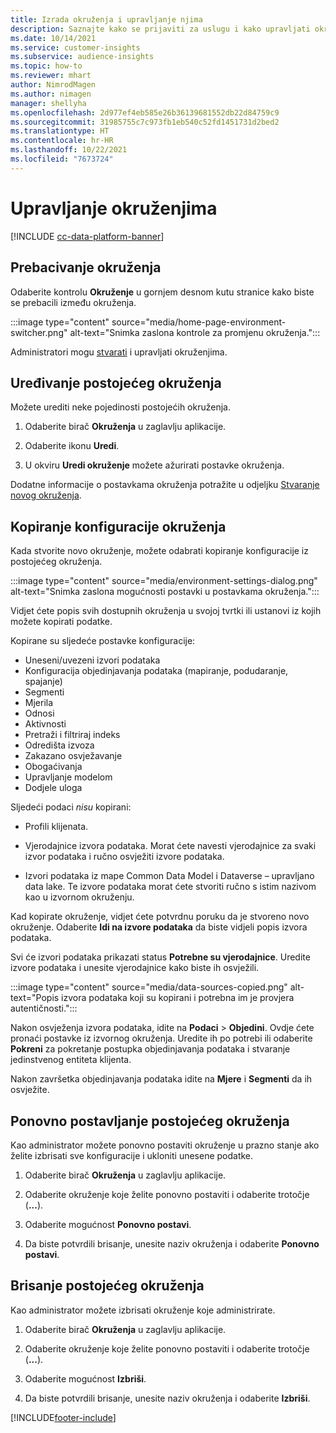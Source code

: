 ```yaml
---
title: Izrada okruženja i upravljanje njima
description: Saznajte kako se prijaviti za uslugu i kako upravljati okruženjima.
ms.date: 10/14/2021
ms.service: customer-insights
ms.subservice: audience-insights
ms.topic: how-to
ms.reviewer: mhart
author: NimrodMagen
ms.author: nimagen
manager: shellyha
ms.openlocfilehash: 2d977ef4eb585e26b36139681552db22d84759c9
ms.sourcegitcommit: 31985755c7c973fb1eb540c52fd1451731d2bed2
ms.translationtype: HT
ms.contentlocale: hr-HR
ms.lasthandoff: 10/22/2021
ms.locfileid: "7673724"
---
```

# <a name="manage-environments"></a>Upravljanje okruženjima

[!INCLUDE [cc-data-platform-banner](../includes/cc-data-platform-banner.md)]

## <a name="switch-environments"></a>Prebacivanje okruženja

Odaberite kontrolu **Okruženje** u gornjem desnom kutu stranice kako biste se prebacili između okruženja.

:::image type="content" source="media/home-page-environment-switcher.png" alt-text="Snimka zaslona kontrole za promjenu okruženja.":::

Administratori mogu [stvarati](create-environment.md) i upravljati okruženjima.

## <a name="edit-an-existing-environment"></a>Uređivanje postojećeg okruženja

Možete urediti neke pojedinosti postojećih okruženja.

1.  Odaberite birač **Okruženja** u zaglavlju aplikacije.

2.  Odaberite ikonu **Uredi**.

3. U okviru **Uredi okruženje** možete ažurirati postavke okruženja.

Dodatne informacije o postavkama okruženja potražite u odjeljku [Stvaranje novog okruženja](create-environment.md).

## <a name="copy-the-environment-configuration"></a>Kopiranje konfiguracije okruženja

Kada stvorite novo okruženje, možete odabrati kopiranje konfiguracije iz postojećeg okruženja. 

:::image type="content" source="media/environment-settings-dialog.png" alt-text="Snimka zaslona mogućnosti postavki u postavkama okruženja.":::

Vidjet ćete popis svih dostupnih okruženja u svojoj tvrtki ili ustanovi iz kojih možete kopirati podatke.

Kopirane su sljedeće postavke konfiguracije:

- Uneseni/uvezeni izvori podataka
- Konfiguracija objedinjavanja podataka (mapiranje, podudaranje, spajanje)
- Segmenti
- Mjerila
- Odnosi
- Aktivnosti
- Pretraži i filtriraj indeks
- Odredišta izvoza
- Zakazano osvježavanje
- Obogaćivanja
- Upravljanje modelom
- Dodjele uloga

Sljedeći podaci *nisu* kopirani:

- Profili klijenata.
- Vjerodajnice izvora podataka. Morat ćete navesti vjerodajnice za svaki izvor podataka i ručno osvježiti izvore podataka.

- Izvori podataka iz mape Common Data Model i Dataverse – upravljano data lake. Te izvore podataka morat ćete stvoriti ručno s istim nazivom kao u izvornom okruženju.

Kad kopirate okruženje, vidjet ćete potvrdnu poruku da je stvoreno novo okruženje. Odaberite **Idi na izvore podataka** da biste vidjeli popis izvora podataka.

Svi će izvori podataka prikazati status **Potrebne su vjerodajnice**. Uredite izvore podataka i unesite vjerodajnice kako biste ih osvježili.

:::image type="content" source="media/data-sources-copied.png" alt-text="Popis izvora podataka koji su kopirani i potrebna im je provjera autentičnosti.":::

Nakon osvježenja izvora podataka, idite na **Podaci** > **Objedini**. Ovdje ćete pronaći postavke iz izvornog okruženja. Uredite ih po potrebi ili odaberite **Pokreni** za pokretanje postupka objedinjavanja podataka i stvaranje jedinstvenog entiteta klijenta.

Nakon završetka objedinjavanja podataka idite na **Mjere** i **Segmenti** da ih osvježite.

## <a name="reset-an-existing-environment"></a>Ponovno postavljanje postojećeg okruženja

Kao administrator možete ponovno postaviti okruženje u prazno stanje ako želite izbrisati sve konfiguracije i ukloniti unesene podatke.

1.  Odaberite birač **Okruženja** u zaglavlju aplikacije. 

2.  Odaberite okruženje koje želite ponovno postaviti i odaberite trotočje (**...**). 

3. Odaberite mogućnost **Ponovno postavi**. 

4.  Da biste potvrdili brisanje, unesite naziv okruženja i odaberite **Ponovno postavi**.

## <a name="delete-an-existing-environment"></a>Brisanje postojećeg okruženja

Kao administrator možete izbrisati okruženje koje administrirate.

1.  Odaberite birač **Okruženja** u zaglavlju aplikacije.

2.  Odaberite okruženje koje želite ponovno postaviti i odaberite trotočje (**...**). 

3. Odaberite mogućnost **Izbriši**. 

4.  Da biste potvrdili brisanje, unesite naziv okruženja i odaberite **Izbriši**.


[!INCLUDE[footer-include](../includes/footer-banner.md)]
